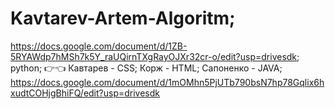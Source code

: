 # Kavtarev-Artem-Algoritm;
https://docs.google.com/document/d/1ZB-5RYAWdp7hMSh7k5Y_raUQirnTXgRayOJXr32cr-o/edit?usp=drivesdk;
python;
👉👈
Кавтарев - CSS;
Корж - HTML;
Сапоненко - JAVA;
https://docs.google.com/document/d/1mOMhn5PjUTb790bsN7hp78Gqlix6hxudtCOHjgBhiFQ/edit?usp=drivesdk
